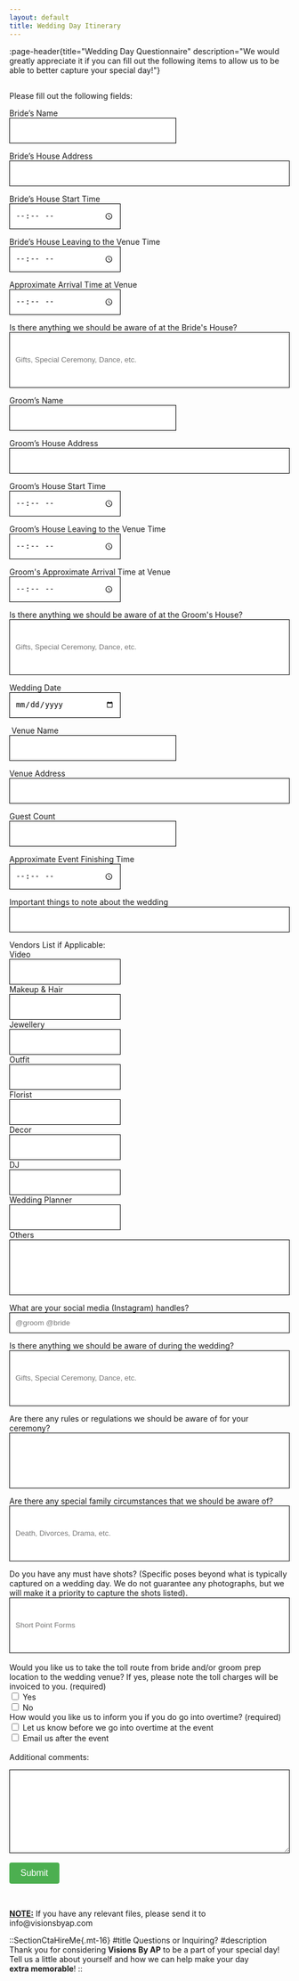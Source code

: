 ```yaml
---
layout: default
title: Wedding Day Itinerary
---
```


:page-header{title="Wedding Day Questionnaire" description="We would greatly appreciate it if you can fill out the following items to allow us to be able to better capture your special day!"}

##

<form
  action="https://formspree.io/f/mdovqaql"
  method="POST"
>

Please fill out the following fields:

Bride’s Name
<br>
<input type="text" name="Bride's Name" style="color: black; height: 46px; width: 300px; padding: 10px; border: 1px solid black;" autocomplete="false" aria-required="true" required>
<br>

Bride’s House Address
<br>
<input type="text" name="Bride's House Address" style="color: black; height: 46px; width: 100%; padding: 10px; border: 1px solid black;" autocomplete="false" aria-required="true" required>
<br>

Bride’s House Start Time
<br>
<input type="time" name="Bride's Start Time" style="color: black; height: 46px; width: 200px; padding: 10px; border: 1px solid black;" autocomplete="false" aria-required="true" required>
<br>

Bride’s House Leaving to the Venue Time
<br>
<input type="time" name="Bride's Leaving Time" style="color: black; height: 46px; width: 200px; padding: 10px; border: 1px solid black;" autocomplete="false" aria-required="true" required>
<br>

Approximate Arrival Time at Venue
<br>
<input type="time" name="Bride's Arrival Time to Venue" style="color: black; height: 46px; width: 200px; padding: 10px; border: 1px solid black;" autocomplete="false" aria-required="true" required>
<br>

Is there anything we should be aware of at the Bride's House?
<input type="text" name="Is there anything we should be aware of at the Bride's House?" style="color: black; width: 100%; padding: 10px; height: 100px; border: 1px solid black;" placeholder="Gifts, Special Ceremony, Dance, etc." autocomplete="false" aria-required="true" required>
<br>

Groom’s Name
<br>
<input type="text" name="Groom's Name" style="color: black; height: 46px; width: 300px; padding: 10px; border: 1px solid black;" autocomplete="false" aria-required="true" required>
<br>

Groom’s House Address
<br>
<input type="text" name="Groom's House Address" style="color: black; height: 46px; width: 100%; padding: 10px; border: 1px solid black;" autocomplete="false" aria-required="true" required>
<br>

Groom’s House Start Time
<br>
<input type="time" name="Groom's Start Time" style="color: black; height: 46px; width: 200px; padding: 10px; border: 1px solid black;" autocomplete="false" aria-required="true" required>
<br>

Groom’s House Leaving to the Venue Time
<br>
<input type="time" name="Groom's Leaving Time" style="color: black; height: 46px; width: 200px; padding: 10px; border: 1px solid black;" autocomplete="false" aria-required="true" required>
<br>

Groom's Approximate Arrival Time at Venue
<br>
<input type="time" name="Groom's Arrival Time to Venue" style="color: black; height: 46px; width: 200px; padding: 10px; border: 1px solid black;" autocomplete="false" aria-required="true" required>
<br>

Is there anything we should be aware of at the Groom's House?
<br>
<input type="text" name="Is there anything we should be aware of at the Groom's House?" style="color: black; width: 100%; padding: 10px; height: 100px; border: 1px solid black;" placeholder="Gifts, Special Ceremony, Dance, etc." autocomplete="false" aria-required="true" required>
<br>

Wedding Date
<br>
<input type="date" name="Wedding Date" style="color: black; width: 200px; height: 46px; padding: 10px; border: 1px solid black;" autocomplete="false" aria-required="true" required>
<br>

 Venue Name
<br>
<input type="text" name="Venue Name" style="color: black; height: 46px; width: 300px; padding: 10px; border: 1px solid black;" autocomplete="false" aria-required="true" required>
<br>

Venue Address
<br>
<input type="text" name="Venue Address" style="color: black; height: 46px; width: 100%; padding: 10px; border: 1px solid black;" autocomplete="false" aria-required="true" required>
<br>

Guest Count
<br>
<input type="text" name="Guest Count" style="color: black; height: 46px; width: 300px; padding: 10px; border: 1px solid black;" autocomplete="false" aria-required="true" required>
<br>

Approximate Event Finishing Time
<br>
<input type="time" name="Approx Event Finishing Time" style="color: black; height: 46px; width: 200px; padding: 10px; border: 1px solid black;" autocomplete="false" aria-required="true" required>
<br>

Important things to note about the wedding
<br>
<input type="text" name="Important things to note about the wedding" style="color: black; height: 46px; width: 100%; padding: 10px; border: 1px solid black;" autocomplete="false" aria-required="true" required>
<br>

Vendors List if Applicable:
<br>
Video 
<br>
<input type="text" name="Vendor List - Video" style="color: black; height: 46px; width: 200px; padding: 10px; border: 1px solid black;" autocomplete="false" aria-required="true" required>
<br>
Makeup & Hair 
<br>
<input type="text" name="Makeup & Hair" style="color: black; height: 46px; width: 200px; padding: 10px; border: 1px solid black;" autocomplete="false" aria-required="true" required>
<br>
Jewellery 
<br>
<input type="text" name="Jewellery" style="color: black; height: 46px; width: 200px; padding: 10px; border: 1px solid black;" autocomplete="false" aria-required="true" required>
<br>
Outfit
<br>
<input type="text" name="Outfit" style="color: black; height: 46px; width: 200px; padding: 10px; border: 1px solid black;" autocomplete="false" aria-required="true" required>
<br>
Florist
<br> 
<input type="text" name="Florist" style="color: black; height: 46px; width: 200px; padding: 10px; border: 1px solid black;" autocomplete="false" aria-required="true" required>
<br>
Decor
<br>
<input type="text" name="Decor" style="color: black; height: 46px; width: 200px; padding: 10px; border: 1px solid black;" autocomplete="false" aria-required="true" required>
<br>
DJ
<br>
<input type="text" name="DJr" style="color: black; height: 46px; width: 200px; padding: 10px; border: 1px solid black;" autocomplete="false" aria-required="true" required>
<br>
Wedding Planner
<br>
<input type="text" name="Wedding Planner" style="color: black; height: 46px; width: 200px; padding: 10px; border: 1px solid black;" autocomplete="false" aria-required="true" required>
<br>
Others
<br>
<input type="text" name="Others" style="color: black; height: 100px; width: 100%; padding: 10px; border: 1px solid black;" autocomplete="false" aria-required="true" required>
<br>

What are your social media (Instagram) handles?
<br>
<input type="text" name="What are your social media (Instagram) handles?" style="color: black; width: 100%; padding: 10px; border: 1px solid black;" placeholder="@groom @bride" autocomplete="false">
<br>

Is there anything we should be aware of during the wedding?
<br>
<input type="text" name="Is there anything we should be aware of on the wedding and/or reception?" style="color: black; width: 100%; padding: 10px; height: 100px; border: 1px solid black;" placeholder="Gifts, Special Ceremony, Dance, etc." autocomplete="false" aria-required="true" required>
<br>

Are there any rules or regulations we should be aware of for your ceremony?
<br>
<input type="text" name="Are there any rules or regulations we should be aware of for your ceremony?" style="color: black; width: 100%; padding: 10px; height: 100px; border: 1px solid black;" autocomplete="false" aria-required="true" required>
<br>

Are there any special family circumstances that we should be aware of?
<br>
<input type="text" name="Are there any special family circumstances that we should be aware of?" style="color: black; width: 100%; padding: 10px; height: 100px; border: 1px solid black;" placeholder="Death, Divorces, Drama, etc." autocomplete="false" aria-required="true" required>
<br>

Do you have any must have shots? (Specific poses beyond what is typically captured on a wedding day. We do not guarantee any photographs, but we will make it a priority to capture the shots listed).
<br>
<input type="text" name="Do you have any must have shots? (Specific poses beyond what is typically captured on a wedding day. We do not guarantee any photographs, but we will make it a priority to capture the shots listed)." style="color: black; width: 100%; padding: 10px; height: 100px; border: 1px solid black;" placeholder="Short Point Forms" autocomplete="false" aria-required="true" required>
<br>
<br>
Would you like us to take the toll route from bride and/or groom prep location to the wedding venue? If yes, please note the toll charges will be invoiced to you.
(required)
<br>
<input type="checkbox" name="Would you like us to take the toll route from bride and/or groom prep location to the wedding venue? If yes, please note the toll charges will be invoiced to you." value="Yes"> Yes
<br>
<input type="checkbox" name="Would you like us to take the toll route from bride and/or groom prep location to the wedding venue? If yes, please note the toll charges will be invoiced to you." value="No"> No
<br>
How would you like us to inform you if you do go into overtime? (required)
<br>
<input type="checkbox" name="How would you like us to inform you if you do go into overtime?" value="Let us know before we go into overtime at the event"> Let us know before we go into overtime at the event
<br>
<input type="checkbox" name="How would you like us to inform you if you do go into overtime?" value="Email us after the event"> Email us after the event
<br>
<br>
Additional comments:
<textarea name="Additional comments" style="color: black; width: 100%; height: 150px; padding: 10px; border: 1px solid black;" autocomplete="false"></textarea>


  <br>
  <br>
<button type="submit" style="background-color: #4CAF50; color: white; padding: 10px 20px; font-size: 16px; border: none; cursor: pointer; border-radius: 4px;">Submit</button>
<br>
</form>
<br>
<p><b><u>NOTE:</u></b> If you have any relevant files, please send it to info@visionsbyap.com</p>


::SectionCtaHireMe{.mt-16}
#title
Questions or Inquiring?
#description
Thank you for considering __Visions By AP__ to be a part of your special day! 
<br>
Tell us a little about yourself and how we can help make your day 
<br>
__extra memorable__!
::
